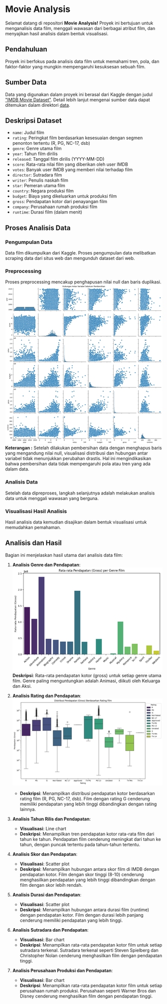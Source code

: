 # Movie Analysis
Selamat datang di repositori **Movie Analysis!** Proyek ini bertujuan untuk menganalisis data film, menggali wawasan dari berbagai atribut film, dan menyajikan hasil analisis dalam bentuk visualisasi.

## Pendahuluan
Proyek ini berfokus pada analisis data film untuk memahami tren, pola, dan faktor-faktor yang mungkin mempengaruhi kesuksesan sebuah film.

## Sumber Data
Data yang digunakan dalam proyek ini berasal dari Kaggle dengan judul ["IMDB Movie Dataset"](https://www.kaggle.com/datasets/danielgrijalvas/movies). Detail lebih lanjut mengenai sumber data dapat ditemukan dalam direktori [data](assets\movies.csv).

## Deskripsi Dataset
- `name`: Judul film
- `rating`: Peringkat film berdasarkan kesesuaian dengan segmen penonton tertentu (R, PG, NC-17, dsb)
- `genre`: Genre utama film
- `year`: Tahun film dirilis
- `released`: Tanggal film dirilis (YYYY-MM-DD)
- `score`: Rata-rata nilai film yang diberikan oleh user IMDB
- `votes`: Banyak user IMDB yang memberi nilai terhadap film
- `director`: Sutradara film
- `writer`: Penulis naskah film
- `star`: Pemeran utama film
- `country`: Negara produksi film
- `budget`: Biaya yang dikeluarkan untuk produksi film
- `gross`: Pendapatan kotor dari penayangan film
- `company`: Perusahaan rumah produksi film
- `runtime`: Durasi film (dalam menit)

## Proses Analisis Data
### Pengumpulan Data
Data film dikumpulkan dari Kaggle. Proses pengumpulan data melibatkan scraping data dari situs web dan mengunduh dataset dari web.

### Preprocessing
Proses preprocessing mencakup penghapusan nilai null dan baris duplikasi.
![Persebaran](assets/hubunganvar.png)
**Keterangan :** Setelah dilakukan pembersihan data dengan menghapus baris yang mengandung nilai null, visualisasi distribusi dan hubungan antar variabel tidak menunjukkan perubahan drastis. Hal ini mengindikasikan bahwa pembersihan data tidak mempengaruhi pola atau tren yang ada dalam data.


### Analisis Data
Setelah data dipreproses, langkah selanjutnya adalah melakukan analisis data untuk menggali wawasan yang berguna.

### Visualisasi Hasil Analisis
Hasil analisis data kemudian disajikan dalam bentuk visualisasi untuk memudahkan pemahaman.

## Analisis dan Hasil
Bagian ini menjelaskan hasil utama dari analisis data film:

1. **Analisis Genre dan Pendapatan**:
    ![Analisis Genre dan Pendapatan](assets/1_genregross.png)
    **Deskripsi**: Rata-rata pendapatan kotor (gross) untuk setiap genre utama film. Genre paling menguntungkan adalah Animasi, diikuti oleh Keluarga dan Aksi.

2. **Analisis Rating dan Pendapatan**:
    ![Analisis Rating dan Pendapatan](assets/2_ratingpendapatan.png)
    - **Deskripsi**: Menampilkan distribusi pendapatan kotor berdasarkan rating film (R, PG, NC-17, dsb). Film dengan rating G cenderung memiliki pendapatan yang lebih tinggi dibandingkan dengan rating lainnya.

3. **Analisis Tahun Rilis dan Pendapatan**:
    - **Visualisasi**: Line chart
    - **Deskripsi**: Menampilkan tren pendapatan kotor rata-rata film dari tahun ke tahun. Pendapatan film cenderung meningkat dari tahun ke tahun, dengan puncak tertentu pada tahun-tahun tertentu.

4. **Analisis Skor dan Pendapatan**:
    - **Visualisasi**: Scatter plot
    - **Deskripsi**: Menampilkan hubungan antara skor film di IMDB dengan pendapatan kotor. Film dengan skor tinggi (8-10) cenderung menghasilkan pendapatan yang lebih tinggi dibandingkan dengan film dengan skor lebih rendah.

5. **Analisis Durasi dan Pendapatan**:
    - **Visualisasi**: Scatter plot
    - **Deskripsi**: Menampilkan hubungan antara durasi film (runtime) dengan pendapatan kotor. Film dengan durasi lebih panjang cenderung memiliki pendapatan yang lebih tinggi.

6. **Analisis Sutradara dan Pendapatan**:
    - **Visualisasi**: Bar chart
    - **Deskripsi**: Menampilkan rata-rata pendapatan kotor film untuk setiap sutradara terkenal. Sutradara terkenal seperti Steven Spielberg dan Christopher Nolan cenderung menghasilkan film dengan pendapatan tinggi.

7. **Analisis Perusahaan Produksi dan Pendapatan**:
    - **Visualisasi**: Bar chart
    - **Deskripsi**: Menampilkan rata-rata pendapatan kotor film untuk setiap perusahaan rumah produksi. Perusahaan seperti Warner Bros dan Disney cenderung menghasilkan film dengan pendapatan tinggi.